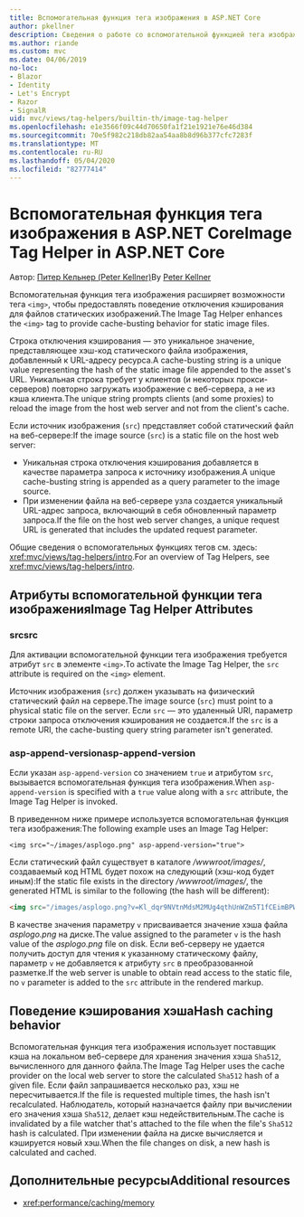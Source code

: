 ```yaml
---
title: Вспомогательная функция тега изображения в ASP.NET Core
author: pkellner
description: Сведения о работе со вспомогательной функцией тега изображения.
ms.author: riande
ms.custom: mvc
ms.date: 04/06/2019
no-loc:
- Blazor
- Identity
- Let's Encrypt
- Razor
- SignalR
uid: mvc/views/tag-helpers/builtin-th/image-tag-helper
ms.openlocfilehash: e1e3566f09c44d70650fa1f21e1921e76e46d384
ms.sourcegitcommit: 70e5f982c218db82aa54aa8b8d96b377cfc7283f
ms.translationtype: MT
ms.contentlocale: ru-RU
ms.lasthandoff: 05/04/2020
ms.locfileid: "82777414"
---
```

# <a name="image-tag-helper-in-aspnet-core"></a><span data-ttu-id="36160-103">Вспомогательная функция тега изображения в ASP.NET Core</span><span class="sxs-lookup"><span data-stu-id="36160-103">Image Tag Helper in ASP.NET Core</span></span>

<span data-ttu-id="36160-104">Автор: [Питер Кельнер (Peter Kellner)](https://peterkellner.net)</span><span class="sxs-lookup"><span data-stu-id="36160-104">By [Peter Kellner](https://peterkellner.net)</span></span>

<span data-ttu-id="36160-105">Вспомогательная функция тега изображения расширяет возможности тега `<img>`, чтобы предоставлять поведение отключения кэширования для файлов статических изображений.</span><span class="sxs-lookup"><span data-stu-id="36160-105">The Image Tag Helper enhances the `<img>` tag to provide cache-busting behavior for static image files.</span></span>

<span data-ttu-id="36160-106">Строка отключения кэширования — это уникальное значение, представляющее хэш-код статического файла изображения, добавленный к URL-адресу ресурса.</span><span class="sxs-lookup"><span data-stu-id="36160-106">A cache-busting string is a unique value representing the hash of the static image file appended to the asset's URL.</span></span> <span data-ttu-id="36160-107">Уникальная строка требует у клиентов (и некоторых прокси-серверов) повторно загружать изображение с веб-сервера, а не из кэша клиента.</span><span class="sxs-lookup"><span data-stu-id="36160-107">The unique string prompts clients (and some proxies) to reload the image from the host web server and not from the client's cache.</span></span>

<span data-ttu-id="36160-108">Если источник изображения (`src`) представляет собой статический файл на веб-сервере:</span><span class="sxs-lookup"><span data-stu-id="36160-108">If the image source (`src`) is a static file on the host web server:</span></span>

* <span data-ttu-id="36160-109">Уникальная строка отключения кэширования добавляется в качестве параметра запроса к источнику изображения.</span><span class="sxs-lookup"><span data-stu-id="36160-109">A unique cache-busting string is appended as a query parameter to the image source.</span></span>
* <span data-ttu-id="36160-110">При изменении файла на веб-сервере узла создается уникальный URL-адрес запроса, включающий в себя обновленный параметр запроса.</span><span class="sxs-lookup"><span data-stu-id="36160-110">If the file on the host web server changes, a unique request URL is generated that includes the updated request parameter.</span></span>

<span data-ttu-id="36160-111">Общие сведения о вспомогательных функциях тегов см. здесь: <xref:mvc/views/tag-helpers/intro>.</span><span class="sxs-lookup"><span data-stu-id="36160-111">For an overview of Tag Helpers, see <xref:mvc/views/tag-helpers/intro>.</span></span>

## <a name="image-tag-helper-attributes"></a><span data-ttu-id="36160-112">Атрибуты вспомогательной функции тега изображения</span><span class="sxs-lookup"><span data-stu-id="36160-112">Image Tag Helper Attributes</span></span>

### <a name="src"></a><span data-ttu-id="36160-113">src</span><span class="sxs-lookup"><span data-stu-id="36160-113">src</span></span>

<span data-ttu-id="36160-114">Для активации вспомогательной функции тега изображения требуется атрибут `src` в элементе `<img>`.</span><span class="sxs-lookup"><span data-stu-id="36160-114">To activate the Image Tag Helper, the `src` attribute is required on the `<img>` element.</span></span>

<span data-ttu-id="36160-115">Источник изображения (`src`) должен указывать на физический статический файл на сервере.</span><span class="sxs-lookup"><span data-stu-id="36160-115">The image source (`src`) must point to a physical static file on the server.</span></span> <span data-ttu-id="36160-116">Если `src` — это удаленный URI, параметр строки запроса отключения кэширования не создается.</span><span class="sxs-lookup"><span data-stu-id="36160-116">If the `src` is a remote URI, the cache-busting query string parameter isn't generated.</span></span>

### <a name="asp-append-version"></a><span data-ttu-id="36160-117">asp-append-version</span><span class="sxs-lookup"><span data-stu-id="36160-117">asp-append-version</span></span>

<span data-ttu-id="36160-118">Если указан `asp-append-version` со значением `true` и атрибутом `src`, вызывается вспомогательная функция тега изображения.</span><span class="sxs-lookup"><span data-stu-id="36160-118">When `asp-append-version` is specified with a `true` value along with a `src` attribute, the Image Tag Helper is invoked.</span></span>

<span data-ttu-id="36160-119">В приведенном ниже примере используется вспомогательная функция тега изображения:</span><span class="sxs-lookup"><span data-stu-id="36160-119">The following example uses an Image Tag Helper:</span></span>

```cshtml
<img src="~/images/asplogo.png" asp-append-version="true">
```

<span data-ttu-id="36160-120">Если статический файл существует в каталоге */wwwroot/images/*, создаваемый код HTML будет похож на следующий (хэш-код будет иным):</span><span class="sxs-lookup"><span data-stu-id="36160-120">If the static file exists in the directory */wwwroot/images/*, the generated HTML is similar to the following (the hash will be different):</span></span>

```html
<img src="/images/asplogo.png?v=Kl_dqr9NVtnMdsM2MUg4qthUnWZm5T1fCEimBPWDNgM">
```

<span data-ttu-id="36160-121">В качестве значения параметру `v` присваивается значение хэша файла *asplogo.png* на диске.</span><span class="sxs-lookup"><span data-stu-id="36160-121">The value assigned to the parameter `v` is the hash value of the *asplogo.png* file on disk.</span></span> <span data-ttu-id="36160-122">Если веб-серверу не удается получить доступ для чтения к указанному статическому файлу, параметр `v` не добавляется к атрибуту `src` в преобразованной разметке.</span><span class="sxs-lookup"><span data-stu-id="36160-122">If the web server is unable to obtain read access to the static file, no `v` parameter is added to the `src` attribute in the rendered markup.</span></span>

## <a name="hash-caching-behavior"></a><span data-ttu-id="36160-123">Поведение кэширования хэша</span><span class="sxs-lookup"><span data-stu-id="36160-123">Hash caching behavior</span></span>

<span data-ttu-id="36160-124">Вспомогательная функция тега изображения использует поставщик кэша на локальном веб-сервере для хранения значения хэша `Sha512`, вычисленного для данного файла.</span><span class="sxs-lookup"><span data-stu-id="36160-124">The Image Tag Helper uses the cache provider on the local web server to store the calculated `Sha512` hash of a given file.</span></span> <span data-ttu-id="36160-125">Если файл запрашивается несколько раз, хэш не пересчитывается.</span><span class="sxs-lookup"><span data-stu-id="36160-125">If the file is requested multiple times, the hash isn't recalculated.</span></span> <span data-ttu-id="36160-126">Наблюдатель, который назначается файлу при вычислении его значения хэша `Sha512`, делает кэш недействительным.</span><span class="sxs-lookup"><span data-stu-id="36160-126">The cache is invalidated by a file watcher that's attached to the file when the file's `Sha512` hash is calculated.</span></span> <span data-ttu-id="36160-127">При изменении файла на диске вычисляется и кэшируется новый хэш.</span><span class="sxs-lookup"><span data-stu-id="36160-127">When the file changes on disk, a new hash is calculated and cached.</span></span>

## <a name="additional-resources"></a><span data-ttu-id="36160-128">Дополнительные ресурсы</span><span class="sxs-lookup"><span data-stu-id="36160-128">Additional resources</span></span>

* <xref:performance/caching/memory>
